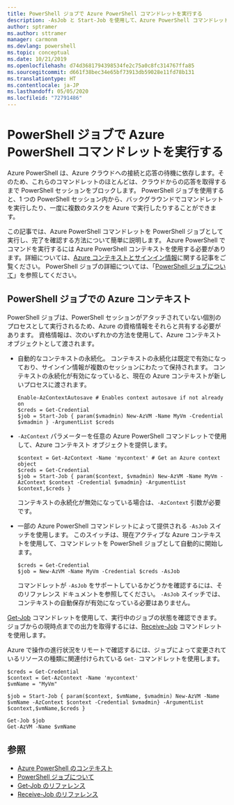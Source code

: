 ```yaml
---
title: PowerShell ジョブで Azure PowerShell コマンドレットを実行する
description: -AsJob と Start-Job を使用して、Azure PowerShell コマンドレットを並列で、またはバックグラウンド タスクとして実行する方法について説明します。
author: sptramer
ms.author: sttramer
manager: carmonm
ms.devlang: powershell
ms.topic: conceptual
ms.date: 10/21/2019
ms.openlocfilehash: d74d3681794398534fe2c75a0c8fc314767ffa85
ms.sourcegitcommit: d661f38bec34e65bf73913db59028e11fd78b131
ms.translationtype: HT
ms.contentlocale: ja-JP
ms.lasthandoff: 05/05/2020
ms.locfileid: "72791486"
---
```

# <a name="run-azure-powershell-cmdlets-in-powershell-jobs"></a>PowerShell ジョブで Azure PowerShell コマンドレットを実行する

Azure PowerShell は、Azure クラウドへの接続と応答の待機に依存します。そのため、これらのコマンドレットのほとんどは、クラウドからの応答を取得するまで PowerShell セッションをブロックします。
PowerShell ジョブを使用すると、1 つの PowerShell セッション内から、バックグラウンドでコマンドレットを実行したり、一度に複数のタスクを Azure で実行したりすることができます。

この記事では、Azure PowerShell コマンドレットを PowerShell ジョブとして実行し、完了を確認する方法について簡単に説明します。 Azure PowerShell でコマンドを実行するには Azure PowerShell コンテキストを使用する必要があります。詳細については、[Azure コンテキストとサインイン情報](context-persistence.md)に関する記事をご覧ください。
PowerShell ジョブの詳細については、「[PowerShell ジョブについて](/powershell/module/microsoft.powershell.core/about/about_jobs)」を参照してください。

## <a name="azure-contexts-with-powershell-jobs"></a>PowerShell ジョブでの Azure コンテキスト

PowerShell ジョブは、PowerShell セッションがアタッチされていない個別のプロセスとして実行されるため、Azure の資格情報をそれらと共有する必要があります。 資格情報は、次のいずれかの方法を使用して、Azure コンテキスト オブジェクトとして渡されます。

* 自動的なコンテキストの永続化。 コンテキストの永続化は既定で有効になっており、サインイン情報が複数のセッションにわたって保持されます。 コンテキストの永続化が有効になっていると、現在の Azure コンテキストが新しいプロセスに渡されます。

  ```azurepowershell-interactive
  Enable-AzContextAutosave # Enables context autosave if not already on
  $creds = Get-Credential
  $job = Start-Job { param($vmadmin) New-AzVM -Name MyVm -Credential $vmadmin } -ArgumentList $creds
  ```

* `-AzContext` パラメーターを任意の Azure PowerShell コマンドレットで使用して、Azure コンテキスト オブジェクトを提供します。

  ```azurepowershell-interactive
  $context = Get-AzContext -Name 'mycontext' # Get an Azure context object
  $creds = Get-Credential
  $job = Start-Job { param($context, $vmadmin) New-AzVM -Name MyVm -AzContext $context -Credential $vmadmin} -ArgumentList $context,$creds }
  ```

  コンテキストの永続化が無効になっている場合は、`-AzContext` 引数が必要です。

* 一部の Azure PowerShell コマンドレットによって提供される `-AsJob` スイッチを使用します。 このスイッチは、現在アクティブな Azure コンテキストを使用して、コマンドレットを PowerShell ジョブとして自動的に開始します。

  ```azurepowershell-interactive
  $creds = Get-Credential
  $job = New-AzVM -Name MyVm -Credential $creds -AsJob
  ```

  コマンドレットが `-AsJob` をサポートしているかどうかを確認するには、そのリファレンス ドキュメントを参照してください。 `-AsJob` スイッチでは、コンテキストの自動保存が有効になっている必要はありません。

[Get-Job](/powershell/module/microsoft.powershell.core/get-job) コマンドレットを使用して、実行中のジョブの状態を確認できます。 ジョブからの現時点までの出力を取得するには、[Receive-Job](/powershell/module/microsoft.powershell.core/receive-job) コマンドレットを使用します。

Azure で操作の進行状況をリモートで確認するには、ジョブによって変更されているリソースの種類に関連付けられている `Get-` コマンドレットを使用します。

```azurepowershell-interactive
$creds = Get-Credential
$context = Get-AzContext -Name 'mycontext'
$vmName = "MyVm"

$job = Start-Job { param($context, $vmName, $vmadmin) New-AzVM -Name $vmName -AzContext $context -Credential $vmadmin} -ArgumentList $context,$vmName,$creds }

Get-Job $job
Get-AzVM -Name $vmName
```

## <a name="see-also"></a>参照

* [Azure PowerShell のコンテキスト](context-persistence.md)
* [PowerShell ジョブについて](/powershell/module/microsoft.powershell.core/about/about_jobs)
* [Get-Job のリファレンス](/powershell/module/microsoft.powershell.core/get-job)
* [Receive-Job のリファレンス](/powershell/module/microsoft.powershell.core/receive-job)
